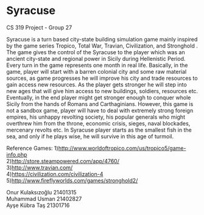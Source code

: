 # Syracuse
CS 319 Project - Group 27

Syracuse is a turn based city-state building simulation game mainly inspired by the game series Tropico, Total War, Travian, Civilization, and Stronghold . The game gives the control of the Syracuse to the player which was an ancient city-state and regional power in Sicily during Hellenistic Period. Every turn in the game represents one month in real life. Basically, in the game, player will start with a barren colonial city and some raw material sources, as game progresses he will improve his city and trade resources to gain access new resources. As the player gets stronger he will step into new ages that will give him access to new buildings, soldiers, resources etc. Eventually, in the end player might get stronger enough to conquer whole Sicily from the hands of Romans and Carthaginians. However, this game is not a sandbox game, player will have to deal with extremely strong foreign empires, his unhappy revolting society, his popular generals who might overthrew him from the throne, economic crisis, sieges, naval blockades, mercenary revolts etc. In Syracuse player starts as the smallest fish in the sea, and only if he plays wise, he will survive in this age of turmoil.

Reference Games:
1)http://www.worldoftropico.com/us/tropico5/game-info.php  
2)http://store.steampowered.com/app/4760/  
3)http://www.travian.com/  
4)https://civilization.com/civilization-4  
5)http://www.fireflyworlds.com/games/stronghold2/  



Onur Kulaksızoğlu 21401315  
Muhammad Usman 21402827  
Ayşe Kübra Taş 21301716  
